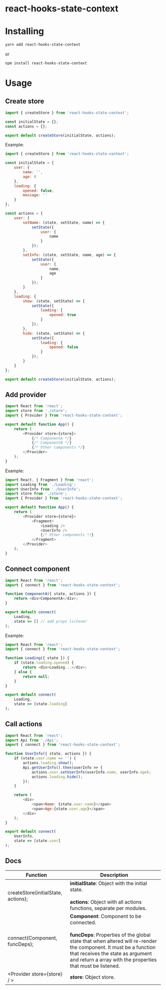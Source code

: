 # react-hooks-state-context

# Installing

```bash
yarn add react-hooks-state-context
```

or

```bash
npm install react-hooks-state-context
```

# Usage

## Create store

```js
import { createStore } from 'react-hooks-state-context';

const initialState = {};
const actions = {};

export default createStore(initialState, actions);
```

Example:

```js
import { createStore } from 'react-hooks-state-context';

const initialState = {
    user: {
        name: '',
        age: 0
    },
    loading: {
        opened: false,
        message: ''
    }
};

const actions = {
    user: {
        setName: (state, setState, name) => {
            setState({
                user: {
                    name
                }
            });
        },
        setInfo: (state, setState, name, age) => {
            setState({
                user: {
                    name,
                    age
                }
            });
        }
    },
    loading: {
        show: (state, setState) => {
            setState({
                loading: {
                    opened: true
                }
            });
        },
        hide: (state, setState) => {
            setState({
                loading: {
                    opened: false
                }
            });
        }
    }
};

export default createStore(initialState, actions);
```

## Add provider

```js
import React from 'react';
import store from './store';
import { Provider } from 'react-hooks-state-context';

export default function App() {
    return (
        <Provider store={store}>
            {/* ComponentA */}
            {/* ComponentB */}
            {/* Other components */}
        </Provider>
    );
}
```

Example:

```js
import React, { Fragment } from 'react';
import Loading from './Loading';
import UserInfo from './UserInfo';
import store from './store';
import { Provider } from 'react-hooks-state-context';

export default function App() {
    return (
        <Provider store={store}>
            <Fragment>
                <Loading />
                <UserInfo />
                {/* Other components */}
            </Fragment>
        </Provider>
    );
}
```

## Connect component

```js
import React from 'react';
import { connect } from 'react-hooks-state-context';

function ComponentA({ state, actions }) {
    return <div>ComponentA</div>;
}

export default connect(
    Loading,
    state => [] // add props listener
);
```

Example:

```js
import React from 'react';
import { connect } from 'react-hooks-state-context';

function Loading({ state }) {
    if (state.loading.opened) {
        return <div>Loading...</div>;
    } else {
        return null;
    }
}

export default connect(
    Loading,
    state => [state.loading]
);
```

## Call actions

```js
import React from 'react';
import Api from './Api';
import { connect } from 'react-hooks-state-context';

function UserInfo({ state, actions }) {
    if (state.user.name == '') {
        actions.loading.show();
        Api.getUserInfo().then(userInfo => {
            actions.user.setUserInfo(userInfo.name, userInfo.age);
            actions.loading.hide();
        });
    }

    return (
        <div>
            <span>Name: {state.user.name}</span>
            <span>Age:{state.user.age}</span>
        </div>
    );
}

export default connect(
    UserInfo,
    state => [state.user]
);
```

## Docs

| Function                            | Description                                                                                                                                                                                                                                                             |
| ----------------------------------- | ----------------------------------------------------------------------------------------------------------------------------------------------------------------------------------------------------------------------------------------------------------------------- |
| createStore(initialState, actions); | **initialState**: Object with the initial state. <br><br> **actions**: Object with all actions functions, separate per modules.                                                                                                                                         |
| connect(Component, funcDeps);       | **Component**: Component to be connected. <br><br> **funcDeps**: Properties of the global state that when altered will re-render the component. It must be a function that receives the state as argument and return a array with the properties that must be listened. |
| &lt;Provider store={store} / &gt;   | **store**: Object store.                                                                                                                                                                                                                                                |

